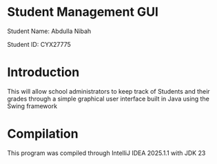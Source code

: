 # Student Management GUI 

Student Name: Abdulla Nibah

Student ID: CYX27775

Introduction
============
This will allow school administrators to keep track of Students and their grades through a simple graphical user interface built in Java using the Swing framework

Compilation
===========
This program was compiled through IntelliJ IDEA 2025.1.1 with JDK 23

